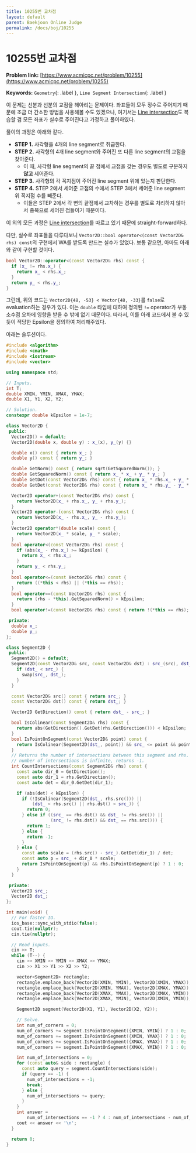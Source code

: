 ```yaml
---
title: 10255번 교차점
layout: default
parent: Baekjoon Online Judge
permalink: /docs/boj/10255
---
```


# 10255번 교차점

**Problem link:** [https://www.acmicpc.net/problem/10255](https://www.acmicpc.net/problem/10255)

**Keywords:** `Geometry`{: .label }, `Line Segment Intersection`{: .label }

이 문제는 선분과 선분의 교점을 헤아리는 문제이다.
좌표들이 모두 정수로 주어지기 때문에 조금 더 간소한 방법을 사용해볼 수도 있겠으나, 여기서는 [Line intersection](/docs/algo/01-line-intersection)도 복습할 겸 모든 좌표가 실수로 주어진다고 가정하고 풀이하였다.

풀이의 과정은 아래와 같다.

- **STEP 1.** 사각형을 4개의 line segment로 취급한다.
- **STEP 2.** 사각형의 4개 line segment와 주어진 또 다른 line segment의 교점을 찾아준다.
  - 이 때, 사각형 line segment의 끝 점에서 교점을 갖는 경우도 별도로 구분하지 **않고** 세어준다.
- **STEP 3.** 사각형의 각 꼭지점이 주어진 line segment 위에 있는지 판단한다.
- **STEP 4.** STEP 2에서 세어준 교점의 수에서 STEP 3에서 세어준 line segment 위 꼭지점 수를 빼준다.
  - 이들은 STEP 2에서 각 변의 끝점에서 교차하는 경우를 별도로 처리하지 않아서 중복으로 세어진 점들이기 때문이다. 

이 외의 모든 과정은 [Line intersection](/docs/algo/01-line-intersection)를 따르고 있기 때문에 straight-forward하다.

다만, 실수로 좌표들을 다루다보니 `Vector2D::bool operator<(const Vector2D& rhs) const`의 구현에서 WA를 받도록 만드는 실수가 있었다.
보통 같으면, 아마도 아래와 같이 구현할 것이다.

```cpp
bool Vector2D::operator<(const Vector2D& rhs) const {
  if (x_ != rhs.x_) {
    return x_ < rhs.x_;
  }
  return y_ < rhs.y_;
}
```

그런데, 위의 코드는 `Vector2D{48, -53} < Vector{48, -33}`를 `false`로 evaluation하는 경우가 있다.
이는 `double` 타입에 대하여 정의된 `!=` operator가 부동소수점 오차에 영향을 받을 수 밖에 없기 때문이다.
따라서, 이를 아래 코드에서 볼 수 있듯이 적당한 Epsilon을 정의하여 처리해주었다.

아래는 솔루션이다.

```cpp
#include <algorithm>
#include <cmath>
#include <iostream>
#include <vector>

using namespace std;

// Inputs.
int T;
double XMIN, YMIN, XMAX, YMAX;
double X1, Y1, X2, Y2;

// Solution.
constexpr double kEpsilon = 1e-7;

class Vector2D {
 public:
  Vector2D() = default;
  Vector2D(double x, double y) : x_(x), y_(y) {}

  double x() const { return x_; }
  double y() const { return y_; }

  double GetNorm() const { return sqrt(GetSquaredNorm()); }
  double GetSquaredNorm() const { return x_ * x_ + y_ * y_; }
  double GetDot(const Vector2D& rhs) const { return x_ * rhs.x_ + y_ * rhs.y_; }
  double GetDet(const Vector2D& rhs) const { return x_ * rhs.y_ - y_ * rhs.x_; }

  Vector2D operator+(const Vector2D& rhs) const {
    return Vector2D(x_ + rhs.x_, y_ + rhs.y_);
  }
  Vector2D operator-(const Vector2D& rhs) const {
    return Vector2D(x_ - rhs.x_, y_ - rhs.y_);
  }
  Vector2D operator*(double scale) const {
    return Vector2D(x_ * scale, y_ * scale);
  }
  bool operator<(const Vector2D& rhs) const {
    if (abs(x_ - rhs.x_) >= kEpsilon) {
      return x_ < rhs.x_;
    }
    return y_ < rhs.y_;
  }
  bool operator<=(const Vector2D& rhs) const {
    return ((*this < rhs) || (*this == rhs));
  }
  bool operator==(const Vector2D& rhs) const {
    return (rhs - *this).GetSquaredNorm() < kEpsilon;
  }
  bool operator!=(const Vector2D& rhs) const { return !(*this == rhs); }

 private:
  double x_;
  double y_;
};

class Segment2D {
 public:
  Segment2D() = default;
  Segment2D(const Vector2D& src, const Vector2D& dst) : src_(src), dst_(dst) {
    if (dst_ < src_) {
      swap(src_, dst_);
    }
  }

  const Vector2D& src() const { return src_; }
  const Vector2D& dst() const { return dst_; }

  Vector2D GetDirection() const { return dst_ - src_; }

  bool IsColinear(const Segment2D& rhs) const {
    return abs(GetDirection().GetDet(rhs.GetDirection())) < kEpsilon;
  }
  bool IsPointOnSegment(const Vector2D& point) const {
    return IsColinear(Segment2D(dst_, point)) && src_ <= point && point <= dst_;
  }
  // Returns the number of intersections between this segment and rhs. If the
  // number of intersections is infinite, returns -1.
  int CountIntersections(const Segment2D& rhs) const {
    const auto dir_0 = GetDirection();
    const auto dir_1 = rhs.GetDirection();
    const auto det = dir_0.GetDet(dir_1);

    if (abs(det) < kEpsilon) {
      if (!IsColinear(Segment2D(dst_, rhs.src())) ||
          (dst_ < rhs.src() || rhs.dst() < src_)) {
        return 0;
      } else if ((src_ == rhs.dst() && dst_ != rhs.src()) ||
                 (src_ != rhs.dst() && dst_ == rhs.src())) {
        return 1;
      } else {
        return -1;
      }
    } else {
      const auto scale = (rhs.src() - src_).GetDet(dir_1) / det;
      const auto p = src_ + dir_0 * scale;
      return IsPointOnSegment(p) && rhs.IsPointOnSegment(p) ? 1 : 0;
    }
  }

 private:
  Vector2D src_;
  Vector2D dst_;
};

int main(void) {
  // For faster IO.
  ios_base::sync_with_stdio(false);
  cout.tie(nullptr);
  cin.tie(nullptr);

  // Read inputs.
  cin >> T;
  while (T--) {
    cin >> XMIN >> YMIN >> XMAX >> YMAX;
    cin >> X1 >> Y1 >> X2 >> Y2;

    vector<Segment2D> rectangle;
    rectangle.emplace_back(Vector2D(XMIN, YMIN), Vector2D(XMIN, YMAX));
    rectangle.emplace_back(Vector2D(XMIN, YMAX), Vector2D(XMAX, YMAX));
    rectangle.emplace_back(Vector2D(XMAX, YMAX), Vector2D(XMAX, YMIN));
    rectangle.emplace_back(Vector2D(XMAX, YMIN), Vector2D(XMIN, YMIN));

    Segment2D segment(Vector2D(X1, Y1), Vector2D(X2, Y2));

    // Solve.
    int num_of_corners = 0;
    num_of_corners += segment.IsPointOnSegment({XMIN, YMIN}) ? 1 : 0;
    num_of_corners += segment.IsPointOnSegment({XMIN, YMAX}) ? 1 : 0;
    num_of_corners += segment.IsPointOnSegment({XMAX, YMAX}) ? 1 : 0;
    num_of_corners += segment.IsPointOnSegment({XMAX, YMIN}) ? 1 : 0;

    int num_of_intersections = 0;
    for (const auto& side : rectangle) {
      const auto query = segment.CountIntersections(side);
      if (query == -1) {
        num_of_intersections = -1;
        break;
      } else {
        num_of_intersections += query;
      }
    }
    int answer =
        num_of_intersections == -1 ? 4 : num_of_intersections - num_of_corners;
    cout << answer << '\n';
  }

  return 0;
}
```

<script src="https://utteranc.es/client.js"
        repo="i-am-wonseoklee/i-am-wonseoklee.github.io"
        issue-term="pathname"
        theme="github-dark-orange"
        crossorigin="anonymous"
        async>
</script>